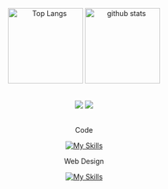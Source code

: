   <p align="center">
	<img alt="Top Langs" height="150px" src="https://github-readme-stats.vercel.app/api/top-langs/?username=vihari2&layout=compact&show_icons=true&theme=tokyonight" />
  <img alt="github stats" height="150px" src="https://github-readme-stats.vercel.app/api?username=loi777&theme=tokyonight&show_icons=ture" />
</p>
  
  
 
<br>
<div align="center">
     <a href="https://www.linkedin.com/in/vih-freitasm/" target="_blank"><img src="https://img.shields.io/badge/-LinkedIn-%230077B5?style=for-the-badge&logo=linkedin&logoColor=white" target="_blank"></a> 
  <a href="https://gitlab.com/freitasvitoria712" target="_blank"><img src="https://img.shields.io/badge/GitLab-330F63?style=for-the-badge&logo=gitlab&logoColor=white" target="_blank"></a> 
  <br><br>

 Code

[![My Skills](https://skillicons.dev/icons?i=js,python,vue,html,css,vscode)](https://skillicons.dev)


Web Design

[![My Skills](https://skillicons.dev/icons?i=figma,wordpress,ps,ai)](https://skillicons.dev)
